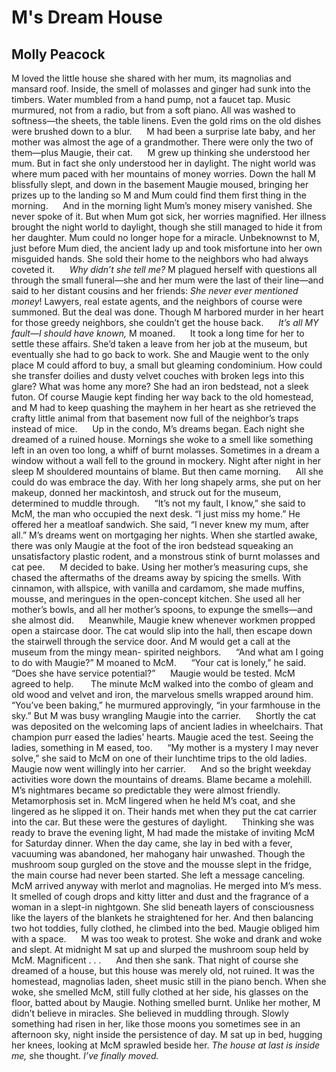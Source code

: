 # M's Dream House
## Molly Peacock
M loved the little house she shared with her mum, its magnolias and mansard
roof. Inside, the smell of molasses and ginger had sunk into the timbers.
Water mumbled from a hand pump, not a faucet tap. Music murmured, not from a
radio, but from a soft piano. All was washed to softness—the sheets, the table
linens. Even the gold rims on the old dishes were brushed down to a blur.
     M had been a surprise late baby, and her mother was almost the age of a
grandmother. There were only the two of them—plus Maugie, their cat.
     M grew up thinking she understood her mum. But in fact she only
understood her in daylight. The night world was where mum paced with her
mountains of money worries. Down the hall M blissfully slept, and down in the
basement Maugie moused, bringing her prizes up to the landing so M and Mum
could find them first thing in the morning.
     And in the morning light Mum’s money misery vanished. She never spoke of
it. But when Mum got sick, her worries magnified. Her illness brought the
night world to daylight, though she still managed to hide it from her
daughter. Mum could no longer hope for a miracle. Unbeknownst to M, just
before Mum died, the ancient lady up and took misfortune into her own
misguided hands. She sold their home to the neighbors who had always coveted
it.
     _Why didn’t she tell me?_ M plagued herself with questions all through
the small funeral—she and her mum were the last of their line—and said to her
distant cousins and her friends: _She never ever mentioned money_! Lawyers,
real estate agents, and the neighbors of course were summoned. But the deal
was done. Though M harbored murder in her heart for those greedy neighbors,
she couldn’t get the house back.
     _It’s all MY fault—I should have known,_ M moaned.
     It took a long time for her to settle these affairs. She’d taken a leave
from her job at the museum, but eventually she had to go back to work. She and
Maugie went to the only place M could afford to buy, a small but gleaming
condominium. How could she transfer doilies and dusty velvet couches with
broken legs into this glare? What was home any more? She had an iron bedstead,
not a sleek futon. Of course Maugie kept finding her way back to the old
homestead, and M had to keep quashing the mayhem in her heart as she retrieved
the crafty little animal from that basement now full of the neighbor’s traps
instead of mice.
     Up in the condo, M’s dreams began. Each night she dreamed of a ruined
house. Mornings she woke to a smell like something left in an oven too long, a
whiff of burnt molasses. Sometimes in a dream a window without a wall fell to
the ground in mockery. Night after night in her sleep M shouldered mountains
of blame. But then came morning.
     All she could do was embrace the day. With her long shapely arms, she put
on her makeup, donned her mackintosh, and struck out for the museum,
determined to muddle through.
     “It’s not my fault, I know,” she said to McM, the man who occupied the
next desk. “I just miss my home.” He offered her a meatloaf sandwich. She
said, “I never knew my mum, after all.” M’s dreams went on mortgaging her
nights. When she startled awake, there was only Maugie at the foot of the iron
bedstead squeaking an unsatisfactory plastic rodent, and a monstrous stink of
burnt molasses and cat pee.
     M decided to bake. Using her mother’s measuring cups, she chased the
aftermaths of the dreams away by spicing the smells. With cinnamon, with
allspice, with vanilla and cardamom, she made muffins, mousse, and meringues
in the open-concept kitchen. She used all her mother’s bowls, and all her
mother’s spoons, to expunge the smells—and she almost did.
     Meanwhile, Maugie knew whenever workmen propped open a staircase door.
The cat would slip into the hall, then escape down the stairwell through the
service door. And M would get a call at the museum from the mingy mean-
spirited neighbors.
     “And what am I going to do with Maugie?” M moaned to McM.
     “Your cat is lonely,” he said. “Does she have service potential?”
     Maugie would be tested. McM agreed to help.
      The minute McM walked into the combo of gleam and old wood and velvet
and iron, the marvelous smells wrapped around him. “You’ve been baking,” he
murmured approvingly, “in your farmhouse in the sky.” But M was busy wrangling
Maugie into the carrier.
     Shortly the cat was deposited on the welcoming laps of ancient ladies in
wheelchairs. That champion purr eased the ladies’ hearts. Maugie aced the
test. Seeing the ladies, something in M eased, too.
     “My mother is a mystery I may never solve,” she said to McM on one of
their lunchtime trips to the old ladies. Maugie now went willingly into her
carrier.
     And so the bright weekday activities wore down the mountains of dreams.
Blame became a molehill. M’s nightmares became so predictable they were almost
friendly. Metamorphosis set in. McM lingered when he held M’s coat, and she
lingered as he slipped it on. Their hands met when they put the cat carrier
into the car. But these were the gestures of daylight.
     Thinking she was ready to brave the evening light, M had made the mistake
of inviting McM for Saturday dinner. When the day came, she lay in bed with a
fever, vacuuming was abandoned, her mahogany hair unwashed. Though the
mushroom soup gurgled on the stove and the mousse slept in the fridge, the
main course had never been started. She left a message canceling.
     McM arrived anyway with merlot and magnolias. He merged into M’s mess. It
smelled of cough drops and kitty litter and dust and the fragrance of a woman
in a slept-in nightgown. She slid beneath layers of consciousness like the
layers of the blankets he straightened for her. And then balancing two hot
toddies, fully clothed, he climbed into the bed. Maugie obliged him with a
space.
     M was too weak to protest. She woke and drank and woke and slept. At
midnight M sat up and slurped the mushroom soup held by McM. Magnificent . . .
     And then she sank. That night of course she dreamed of a house, but this
house was merely old, not ruined. It was the homestead, magnolias laden, sheet
music still in the piano bench. When she woke, she smelled McM, still fully
clothed at her side, his glasses on the floor, batted about by Maugie. Nothing
smelled burnt. Unlike her mother, M didn’t believe in miracles. She believed
in muddling through. Slowly something had risen in her, like those moons you
sometimes see in an afternoon sky, night inside the persistence of day. M sat
up in bed, hugging her knees, looking at McM sprawled beside her. _The house
at last is inside me,_ she thought. _I’ve finally moved._